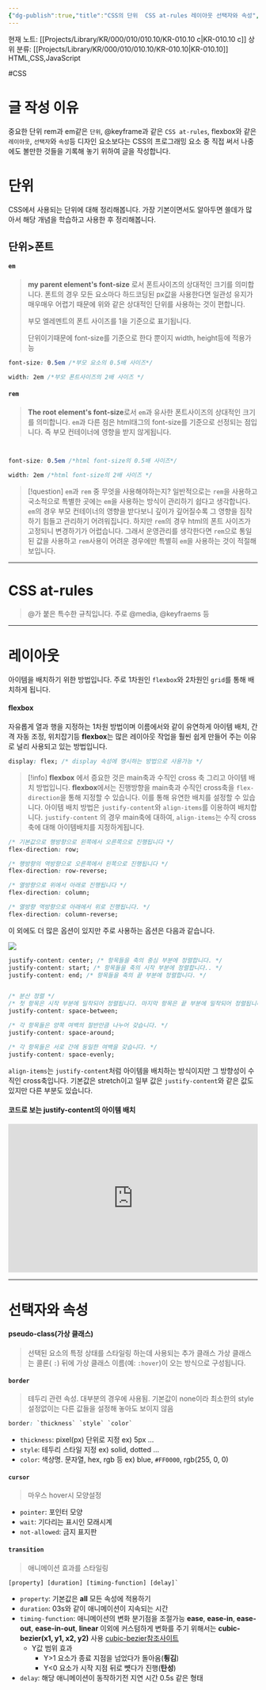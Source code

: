 ```yaml
---
{"dg-publish":true,"title":"CSS의 단위  CSS at-rules 레이아웃 선택자와 속성","description":"CSS에서 사용되는 프로그래밍적인 요소 단위, @규칙 레이아웃 선택자와 속성등에 대해 기록해 놓은 글입니다.","permalink":"/projects/library/kr/000/010/010-10/kr-010-10-c/","dgPassFrontmatter":true,"noteIcon":"0","created":"2025-01-27T00:39:47.308+09:00","updated":"2025-02-18T14:38:50.326+09:00"}
---
```


현재 노트: [[Projects/Library/KR/000/010/010.10/KR-010.10 c\|KR-010.10 c]] 
상위 분류: [[Projects/Library/KR/000/010/010.10/KR-010.10\|KR-010.10]] HTML,CSS,JavaScript

#CSS

# 글 작성 이유

중요한 단위 rem과 em같은 `단위`, @keyframe과 같은 `CSS at-rules`,  flexbox와 같은 `레이아웃`, `선택자`와 `속성`등 디자인 요소보다는 CSS의 프로그래밍 요소 중 직접 써서 나중에도 볼만한 것들을 기록해 놓기 위하여 글을 작성합니다.


# 단위
CSS에서 사용되는 단위에 대해 정리해봅니다. 가장 기본이면서도 알아두면 쓸데가 많아서 해당 개념을 학습하고 사용한 후 정리해봅니다.


## 단위>폰트
#### `em`
> **my parent element's font-size** 로서 폰트사이즈의 상대적인 크기를 의미합니다.
> 폰트의 경우 모든 요소마다 하드코딩된 px값을 사용한다면 일관성 유지가 매우매우 어렵기 때문에 위와 같은 상대적인 단위를 사용하는 것이 편합니다. 
> 
> 부모 엘레멘트의 폰트 사이즈를 1을 기준으로 표기됩니다. 
> 
> 단위이기때문에 font-size를 기준으로 한다 뿐이지 width, height등에 적용가능

```css
font-size: 0.5em /*부모 요소의 0.5배 사이즈*/

width: 2em /*부모 폰트사이즈의 2배 사이즈 */
```

#### `rem`
> **The root element's font-size**로서 `em`과 유사한 폰트사이즈의 상대적인 크기를 의미합니다. `em`과 다른 점은 html태그의 font-size를 기준으로 선정되는 점입니다. 즉 부모 컨테이너에 영향을 받지 않게됩니다. 


```css


font-size: 0.5em /*html font-size의 0.5배 사이즈*/

width: 2em /*html font-size의 2배 사이즈 */
```


> [!question] `em`과 `rem` 중 무엇을 사용해야하는지?
> 일반적으로는 `rem`을 사용하고 국소적으로 특별한 곳에는 `em`을 사용하는 방식이 관리하기 쉽다고 생각합니다. `em`의 경우 부모 컨테이너의 영향을 받다보니 깊이가 깊어질수록 그 영향을 짐작하기 힘들고 관리하기 어려워집니다. 하지만 `rem`의 경우 html의 폰트 사이즈가 고정되니 변경하기가 어렵습니다. 그래서 운영관리를 생각한다면 `rem`으로 통일된 값을 사용하고 `rem`사용이 어려운 경우에만 특별히 `em`을 사용하는 것이 적절해보입니다.







---
# CSS at-rules
> @가 붙은 특수한 규칙입니다. 주로  @media, @keyfraems 등

---
# 레이아웃
아이템을 배치하기 위한 방법입니다. 주로 1차원인 `flexbox`와 2차원인 `grid`를 통해 배치하게 됩니다.


#### **flexbox**
자유롭게 열과 행을 지정하는 1차원 방법이며 이름에서와 같이 유연하게 아이템 배치, 간격  자동 조정, 위치잡기등 **flexbox**는 많은 레이아웃 작업을 훨씬 쉽게 만들어 주는 이유로 널리 사용되고 있는 방법입니다.

```css
display: flex; /* display 속성에 명시하는 방법으로 사용가능 */
```



> [!info] **flexbox** 에서 증요한 것은 main축과 수직인 cross 축 그리고 아이템 배치 방법입니다.
> **flexbox**에서는 진행방향을 main축과 수직인 cross축을 `flex-direction`을 통해 지정할 수 있습니다. 이를 통해 유연한 배치를 설정할 수 있습니다.
> 아이템 배치 방법은 `justify-content`와 `align-items`를 이용하여 배치합니다. 
> `justify-content` 의 경우 main축에 대하여, `align-items`는 수직 cross축에 대해 아이템배치를 지정하게됩니다.

```css
/* 기본값으로 행방향으로 왼쪽에서 오른쪽으로 진행됩니다 */
flex-direction: row;

/* 행방향의 역방향으로 오른쪽에서 왼쪽으로 진행됩니다 */
flex-direction: row-reverse;

/* 열방향으로 위에서 아래로 진행됩니다 */
flex-direction: column;

/* 열방향 역방향으로 아래에서 위로 진행됩니다. */
flex-direction: column-reverse;
```

이 외에도 더 많은 옵션이 있지만 주로 사용하는 옵션은 다음과 같습니다.





![](https://developer.mozilla.org/ko/docs/Learn_web_development/Core/CSS_layout/Flexbox/flex_terms.png)



```css
justify-content: center; /* 항목들을 축의 중심 부분에 정렬합니다. */
justify-content: start; /* 항목들을 축의 시작 부분에 정렬합니다.. */
justify-content: end; /* 항목들을 축의 끝 부분에 정렬합니다. */


/* 분산 정렬 */
/* 첫 항목은 시작 부분에 밀착되어 정렬됩니다. 마지막 항목은 끝 부분에 밀착되어 정렬됩니다. */
justify-content: space-between; 

/* 각 항목들은 양쪽 여백의 절반만큼 나누어 갖습니다. */
justify-content: space-around;

/* 각 항목들은 서로 간에 동일한 여백을 갖습니다. */
justify-content: space-evenly; 
```

`align-items`는 `justify-content`처럼 아이템을 배치하는 방식이지만 그 방향성이 수직인 cross축입니다. 기본값은 stretch이고 일부 값은 `justify-content`와 같은 값도 있지만 다른 부분도 있습니다.

#### 코드로 보는 justify-content의 아이템 배치
<iframe height="300" style="width: 100%;" scrolling="no" title="Untitled" src="https://codepen.io/murphybread/embed/ByaoGdd?default-tab=html%2Cresult" frameborder="no" loading="lazy" allowtransparency="true" allowfullscreen="true">
  See the Pen <a href="https://codepen.io/murphybread/pen/ByaoGdd">
  Untitled</a> by murphybread (<a href="https://codepen.io/murphybread">@murphybread</a>)
  on <a href="https://codepen.io">CodePen</a>.
</iframe>









---
# 선택자와 속성
#### **pseudo-class(가상 클래스)**
> 선택된 요소의 특정 상태를 스타일링 하는데 사용되는 추가 클래스
> 가상 클래스는 콜론( `:`) 뒤에 가상 클래스 이름(예: `:hover`)이 오는 방식으로 구성됩니다.

#### `border`
> 테두리 관련 속성. 대부분의 경우에 사용됨. 기본값이 none이라 최소한의 style 설정없이는 다른 값들을 설정해 놓아도 보이지 않음
```css
border: `thickness` `style` `color`
```

- `thickness`: pixel(px) 단위로 지정 ex) 5px ...
- `style`: 테두리 스타일 지정 ex) solid, dotted ...
- `color`: 색상명. 문자열, hex, rgb 등 ex) blue, `#FF0000`, rgb(255, 0, 0)

#### `cursor`
> 마우스 hover시 모양설정
- `pointer`: 포인터 모양
- `wait`: 기다리는 표시인 모래시계
- `not-allowed`: 금지 표지판

#### `transition`
> 애니메이션 효과를 스타일링
```
[property] [duration] [timing-function] [delay]`
```

- `property`: 기본값은 **all** 모든 속성에 적용하기
- `duration`: 03s와 같이 애니메이션이 지속되는 시간
- `timing-function`: 애니메이션의 변화 분기점을 조절가능 **ease**, **ease-in**, **ease-out**, **ease-in-out**, **linear** 이외에 커스텀하게 변화를 주기 위해서는 **cubic-bezier(x1, y1, x2, y2)** 사용 [cubic-bezier참조사이트](https://cubic-bezier.com/#.17,.67,.83,.67)
	- Y값 범위 효과
		- Y>1 요소가 종료 지점을 넘었다가 돌아옴(**튕김**)
		- Y<0 요소가 시작 지점 뒤로 뻇다가 진행(**탄성**)
- `delay`: 해당 애니메이션이 동작하기전 지연 시간 0.5s 같은 형태


